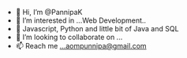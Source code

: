 - 👋 Hi, I’m @PannipaK
- 👀 I’m interested in ...Web Development..
- 🌱 Javascript, Python and little bit of Java and SQL
- 💞️ I’m looking to collaborate on ...
- 📫 Reach me ...aompunnipa@gmail.com

<!---
PannipaK/PannipaK is a ✨ special ✨ repository because its `README.md` (this file) appears on your GitHub profile.
You can click the Preview link to take a look at your changes.
--->

